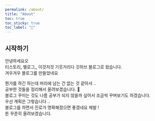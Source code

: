 ```yaml
---
permalink: /about/
title: "About"
toc: true
toc_sticky: true
toc_label: "👻"
---
```

## 시작하기

안녕하세요오  
티스토리, 벨로그,, 이것저것 기웃거리다 깃허브 블로그로 왔습니다.  
  겨우겨우 블로그를 만들었네요     
    
뭔가를 하긴 하는데 머리에 남는 건 없는 것 같아서 ..   
공부한 것들을 정리해서 올려보겠습니다. 👻   
블로그 꾸미는 것도 나름 공부가 되지 않을까 싶어서 조금씩 꾸며보기도 하겠습니다.    
우선 계획은 그렇습니다 ..  
블로그를 하면서 진로가 명확해졌으면 좋겠네요 제발 !  
튼 꾸준히 올려보겠습니다.   
